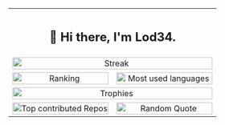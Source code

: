 <table width="100%" align="center">
  <!-- Riga 1: Tech Stack -->
  <tr>
    <td colspan="2" align="center">
      <div>
        <!-- Badges qui -->
      </div>
    </td>
  </tr>

  <!-- Riga 2: Hi there, I'm Lod34. -->
  <tr>
    <td colspan="2">
      <h2 align="center">👋 Hi there, I'm Lod34.</h2>
    </td>
  </tr>

  <!-- Riga 3: Streak -->
  <tr>
    <td colspan="2" align="center">
      <a href="https://github.com/Lod34">
        <img src="https://github-readme-stats.vercel.app/api?username=Lod34&theme=radical&hide_border=false&include_all_commits=true&count_private=true" 
             style="width: 100%; max-width: 600px; height: auto;" 
             alt="Streak">
      </a>
    </td>
  </tr>

  <!-- Riga 4: Ranking e Most used languages -->
  <tr>
    <td style="width: 50%;" align="center">
      <a href="https://github.com/Lod34">
        <img src="https://nirzak-streak-stats.vercel.app/?user=Lod34&theme=radical&hide_border=false" 
             style="width: 100%; max-width: 500px; height: auto;" 
             alt="Ranking">
      </a>
    </td>
    <td style="width: 50%;" align="center">
      <a href="https://github.com/Lod34">
        <img src="https://github-readme-stats.vercel.app/api/top-langs/?username=Lod34&theme=radical&hide_border=false&include_all_commits=true&count_private=true&layout=compact" 
             style="width: 100%; max-width: 500px; height: auto;" 
             alt="Most used languages">
      </a>
    </td>
  </tr>

  <!-- Riga 5: Trophies -->
  <tr>
    <td colspan="2" align="center">
      <a href="https://github.com/Lod34">
        <img src="https://github-profile-trophy.vercel.app/?username=Lod34&theme=radical&no-frame=false&no-bg=false&margin-w=4" 
             style="width: 100%; max-width: 700px; height: auto;" 
             alt="Trophies">
      </a>
    </td>
  </tr>

  <!-- Riga 6: Top contributed Repos e Random Quote -->
  <tr>
    <td style="width: 50%;" align="center">
      <a href="https://github.com/Lod34">
        <img src="https://github-contributor-stats.vercel.app/api?username=Lod34&limit=5&theme=radical&combine_all_yearly_contributions=true" 
             style="width: 100%; max-width: 500px; height: auto;" 
             alt="Top contributed Repos">
      </a>
    </td>
    <td style="width: 50%;" align="center">
      <a href="https://github.com/Lod34">
        <img src="https://quotes-github-readme.vercel.app/api?type=vetical&theme=radical" 
             style="width: 100%; max-width: 500px; height: auto;" 
             alt="Random Quote">
      </a>
    </td>
  </tr>
</table>
